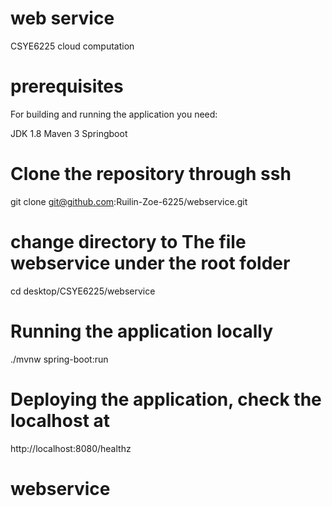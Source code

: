 # web service

CSYE6225 cloud computation

# prerequisites

For building and running the application you need:

JDK 1.8 Maven 3 Springboot

# Clone the repository through ssh

git clone git@github.com:Ruilin-Zoe-6225/webservice.git

# change directory to The file webservice under the root folder

cd desktop/CSYE6225/webservice

# Running the application locally

./mvnw spring-boot:run

# Deploying the application, check the localhost at

http://localhost:8080/healthz

# webservice
